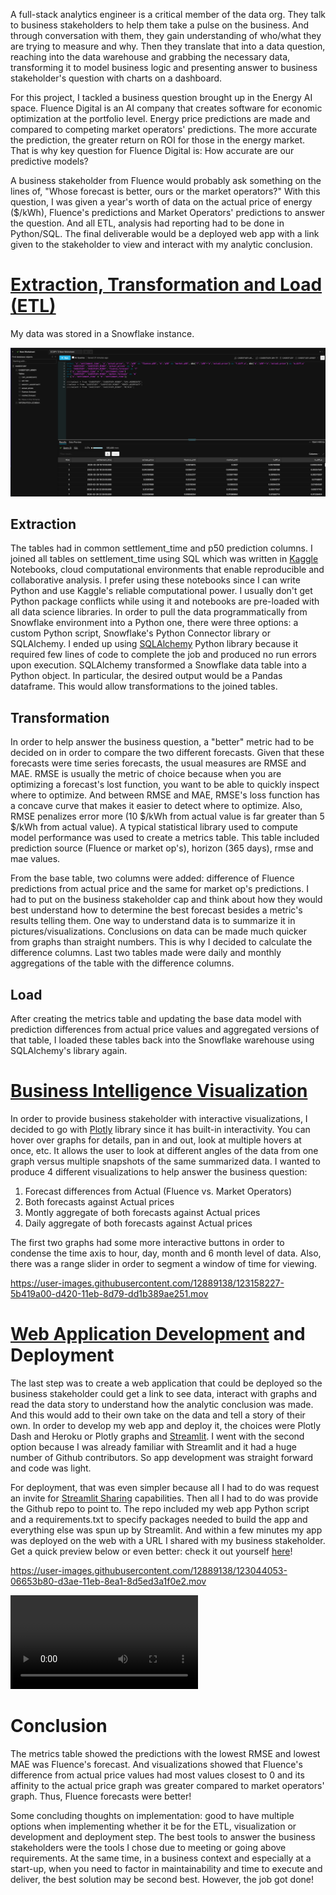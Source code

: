 A full-stack analytics engineer is a critical member of the data org. They talk to business stakeholders to help them take a pulse on the business. And through conversation
with them, they gain understanding of who/what they are trying to measure and why. Then they translate that into a data question, reaching into the data warehouse and grabbing the necessary 
data, transforming it to model business logic and presenting answer to business stakeholder's question with charts on a dashboard. 

For this project, I tackled a business question brought up in the Energy AI space. Fluence Digital is an AI company that creates software for economic optimization 
at the portfolio level. Energy price predictions are made and compared to competing market operators' predictions. The more accurate the prediction, the greater return on 
ROI for those in the energy market. That is why key question for Fluence Digital is: How accurate are our predictive models?

A business stakeholder from Fluence would probably ask something on the lines of, "Whose forecast is better, ours or the market operators?" With this question, I was
given a year's worth of data on the actual price of energy ($/kWh), Fluence's predictions and Market Operators' predictions to answer the question. And all ETL, analysis had reporting had to be done in Python/SQL. The final deliverable would be a deployed web app with a link given to the stakeholder to view and interact with my analytic conclusion.

# [Extraction, Transformation and Load (ETL)](https://nbviewer.jupyter.org/github/mindyng/2021-Projects/blob/main/fluence_digital/fluence-digital-etl.ipynb)

My data was stored in a Snowflake instance. 

![snowflake](/assets/images/snowflake.png)

## Extraction

The tables had in common settlement_time and p50 prediction columns. I joined all tables on settlement_time using SQL which was written in [Kaggle](https://www.kaggle.com/) 
Notebooks, cloud computational environments that enable reproducible and collaborative analysis. I prefer using these notebooks since I can write Python and use
Kaggle's reliable computational power. I usually don't get Python package conflicts while using it and notebooks are pre-loaded with all data science libraries.
In order to pull the data programmatically from Snowflake environment into a Python one, there were three options: a custom Python script, Snowflake's Python Connector library
or SQLAlchemy. I ended up using [SQLAlchemy](https://pypi.org/project/SQLAlchemy/) Python library because it required few lines of code to complete the job and produced no 
run errors upon execution. SQLAlchemy transformed a Snowflake data table into a Python object. In particular, the desired output would be a Pandas dataframe. This would allow 
transformations to the joined tables. 

## Transformation

In order to help answer the business question, a "better" metric had to be decided on in order to compare the two different forecasts. Given that these forecasts 
were time series forecasts, the usual measures are RMSE and MAE. RMSE is usually the metric of choice because when you are optimizing a forecast's lost function, 
you want to be able to quickly inspect where to optimize. And between RMSE and MAE, RMSE's loss function has a concave curve that makes it easier to detect where
to optimize. Also, RMSE penalizes error more (10 $/kWh from actual value is far greater than 5 $/kWh from actual value). A typical statistical library used to compute model performance
was used to create a metrics table. This table included prediction source (Fluence or market op's), horizon (365 days), rmse and mae values. 

From the base table, two columns were added: difference of Fluence predictions from actual price and the same for market op's predictions. I had to
put on the business stakeholder cap and think about how they would best understand how to determine the best forecast besides a metric's results telling them. 
One way to understand data is to summarize it in pictures/visualizations. Conclusions on data can be made much quicker from graphs than straight numbers. This is why
I decided to calculate the difference columns. Last two tables made were daily and monthly aggregations of the table with the difference columns.

## Load

After creating the metrics table and updating the base data model with prediction differences from actual price values and aggregated versions of that table, I 
loaded these tables back into the Snowflake warehouse using SQLAlchemy's library again. 

# [Business Intelligence Visualization](https://github.com/mindyng/2021-Projects/blob/main/fluence_digital/fluence_digital_biz_viz.py)

In order to provide business stakeholder with interactive visualizations, I decided to go with [Plotly](https://plotly.com/graphing-libraries/) library since it has built-in interactivity. You can hover over
graphs for details, pan in and out, look at multiple hovers at once, etc. It allows the user to look at different angles of the data from one graph versus multiple snapshots 
of the same summarized data. I wanted to produce 4 different visualizations to help answer the business question: 

1. Forecast differences from Actual (Fluence vs. Market Operators)
2. Both forecasts against Actual prices
3. Montly aggregate of both forecasts against Actual prices
4. Daily aggregate of both forecasts against Actual prices

The first two graphs had some more interactive buttons in order to condense the time axis to hour, day, month and 6 month level of data. Also, there was a range slider
in order to segment a window of time for viewing.

https://user-images.githubusercontent.com/12889138/123158227-5b419a00-d420-11eb-8d79-dd1b389ae251.mov

# [Web Application Development](https://github.com/mindyng/2021-Projects/blob/main/fluence_digital/deploy%20copy.py) and Deployment

The last step was to create a web application that could be deployed so the business stakeholder could get a link to see data, interact with graphs and read the data 
story to understand how the analytic conclusion was made. And this would add to their own take on the data and tell a story of their own. In order to develop my web app and deploy it,
the choices were Plotly Dash and Heroku or Plotly graphs and [Streamlit](https://streamlit.io/). I went with the second option because I was already familiar with Streamlit and it had a 
huge number of Github contributors. So app development was straight forward and code was light.

For deployment, that was even simpler because all I had to do was request an invite for [Streamlit Sharing](https://share.streamlit.io/) capabilities. Then all I had to do was provide the Github repo to point to.
The repo included my web app Python script and a requirements.txt to specify packages needed to build the app and everything else was spun up by Streamlit. And within a few minutes my app was deployed on the web with a URL I shared with my business stakeholder. Get a quick preview below or even better: check it out yourself [here](https://share.streamlit.io/mindyng/2021-projects/main/fluence_digital/streamlit_deploy.py)!

https://user-images.githubusercontent.com/12889138/123044053-06653b80-d3ae-11eb-8ea1-8d5ed3a1f0e2.mov

![streamlit](/assets/videos/deployedapp.mov)

# Conclusion

The metrics table showed the predictions with the lowest RMSE and lowest MAE was Fluence's forecast. And visualizations showed that Fluence's difference from actual 
price values had most values closest to 0 and its affinity to the actual price graph was greater compared to market operators' graph. Thus, 
Fluence forecasts were better!

Some concluding thoughts on implementation: good to have multiple options when implementing whether it be for the ETL, visualization or development and deployment 
step. The best tools to answer the business stakeholders were the tools I chose due to meeting or going above requirements. At the same time, in a business context and especially at a start-up, when
you need to factor in maintainability and time to execute and deliver, the best solution may be second best. However, the job got done!
